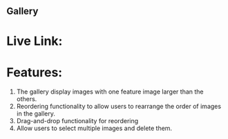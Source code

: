 ## Gallery

# Live Link: 

# Features:
1. The gallery display images with one feature image larger than the others.
2. Reordering functionality to allow users to rearrange the order of images in the gallery.
3. Drag-and-drop functionality for reordering
4. Allow users to select multiple images and delete them.